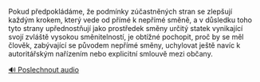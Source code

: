 
Pokud předpokládáme, že podmínky zúčastněných stran se zlepšují každým krokem, který vede od přímé k nepřímé směně, a v důsledku toho tyto strany upřednostňují jako prostředek směny určitý statek vynikající svojí zvláště vysokou směnitelností, je obtížné pochopit, proč by se měl člověk, zabývající se původem nepřímé směny, uchylovat ještě navíc k autoritářským nařízením nebo explicitní smlouvě mezi občany.

[🔊 Poslechnout audio](/data/7-paragraphs/audio/chapter_76/para_003-Pokud-pedpokldme-e-podmnky-zastnnch-stra.mp3)
